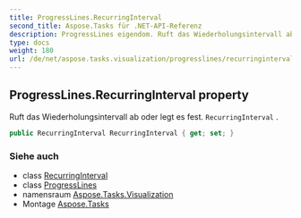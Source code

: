 ```yaml
---
title: ProgressLines.RecurringInterval
second_title: Aspose.Tasks für .NET-API-Referenz
description: ProgressLines eigendom. Ruft das Wiederholungsintervall ab oder legt es fest. RecurringInterval .
type: docs
weight: 180
url: /de/net/aspose.tasks.visualization/progresslines/recurringinterval/
---
```

## ProgressLines.RecurringInterval property

Ruft das Wiederholungsintervall ab oder legt es fest. `RecurringInterval` .

```csharp
public RecurringInterval RecurringInterval { get; set; }
```

### Siehe auch

* class [RecurringInterval](../../recurringinterval/)
* class [ProgressLines](../)
* namensraum [Aspose.Tasks.Visualization](../../progresslines/)
* Montage [Aspose.Tasks](../../../)


